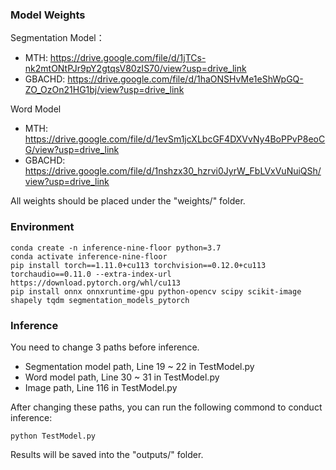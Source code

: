 ### Model Weights
Segmentation Model：
+ MTH: https://drive.google.com/file/d/1jTCs-nk2mtONtPJr9pY2gtqsV80zIS70/view?usp=drive_link
+ GBACHD: https://drive.google.com/file/d/1haONSHvMe1eShWpGQ-ZO_OzOn21HG1bj/view?usp=drive_link

Word Model
+ MTH: https://drive.google.com/file/d/1evSm1jcXLbcGF4DXVvNy4BoPPvP8eoCG/view?usp=drive_link
+ GBACHD: https://drive.google.com/file/d/1nshzx30_hzrvi0JyrW_FbLVxVuNuiQSh/view?usp=drive_link

All weights should be placed under the "weights/" folder.

### Environment

```
conda create -n inference-nine-floor python=3.7
conda activate inference-nine-floor
pip install torch==1.11.0+cu113 torchvision==0.12.0+cu113 torchaudio==0.11.0 --extra-index-url https://download.pytorch.org/whl/cu113
pip install onnx onnxruntime-gpu python-opencv scipy scikit-image shapely tqdm segmentation_models_pytorch
```

### Inference

You need to change 3 paths before inference.
+ Segmentation model path, Line 19 ~ 22 in TestModel.py
+ Word model path, Line 30 ~ 31 in TestModel.py
+ Image path, Line 116 in TestModel.py

After changing these paths, you can run the following commond to conduct inference:

```
python TestModel.py
```

Results will be saved into the "outputs/" folder.